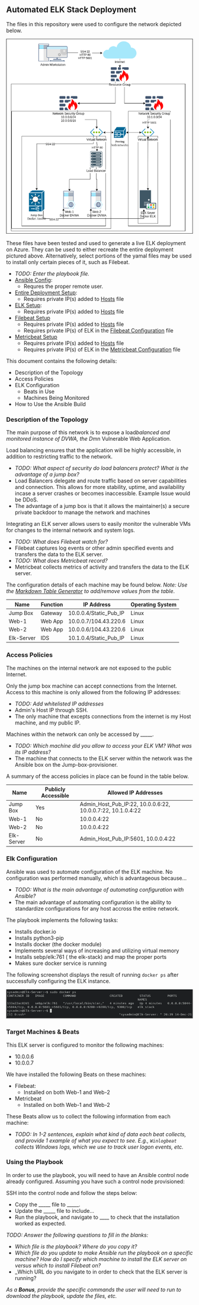 ## Automated ELK Stack Deployment

The files in this repository were used to configure the network depicted below.

![Net_Diagram](/Images/net_diagram.png)

These files have been tested and used to generate a live ELK deployment on Azure. They can be used to either recreate the entire deployment pictured above. Alternatively, select portions of the yamal files may be used to install only certain pieces of it, such as Filebeat.

  * _TODO: Enter the playbook file._
  * [Ansible Config](ansible.cfg):
    * Requres the proper remote user.
  * [Entire Deployment Setup](main.yml):
    * Requires private IP(s) added to [Hosts](hosts) file
  * [ELK Setup](roles/install-elk/tasks/main.yml):
    * Requires private IP(s) added to [Hosts](hosts) file
  * [Filebeat Setup](roles/install-filebeat/tasks/main.yml)
    * Requires private IP(s) added to [Hosts](hosts) file
    * Requires private IP(s) of ELK in the [Filebeat Configuration](roles/install-filebeat/files/filebeat-config.yml) file
  * [Metricbeat Setup](roles/install-metricbeat/tasks/main.yml)
    * Requires private IP(s) added to [Hosts](hosts) file
    * Requires private IP(s) of ELK in the [Metricbeat Configuration](roles/install-metricbeat/files/metricbeat-config.yml) file

This document contains the following details:
* Description of the Topology
* Access Policies
* ELK Configuration
  * Beats in Use
  * Machines Being Monitored
* How to Use the Ansible Build


### Description of the Topology

The main purpose of this network is to expose a load*balanced and monitored instance of DVWA, the D*mn Vulnerable Web Application.

Load balancing ensures that the application will be highly accessible, in addition to restricting traffic to the network.
* _TODO: What aspect of security do load balancers protect? What is the advantage of a jump box?_
* Load Balancers delegate and route traffic based on server capabilities and connection. This allows for more stability, uptime, and availability incase a server crashes or becomes inaccessible. Example Issue would be DDoS.
* The advantage of a jump box is that it allows the maintainer(s) a secure private backdoor to manage the network and machines

Integrating an ELK server allows users to easily monitor the vulnerable VMs for changes to the internal network and system logs.
* _TODO: What does Filebeat watch for?_
* Filebeat captures log events or other admin specified events and transfers the data to the ELK server.
* _TODO: What does Metricbeat record?_
* Metricbeat collects metrics of activity and transfers the data to the ELK server.

The configuration details of each machine may be found below.
_Note: Use the [Markdown Table Generator](http://www.tablesgenerator.com/markdown_tables) to add/remove values from the table_.

| Name       | Function | IP Address             | Operating System |
|------------|----------|------------------------|------------------|
| Jump Box   | Gateway  | 10.0.0.4/Static_Pub_IP | Linux            |
| Web-1      | Web App  | 10.0.0.7/104.43.220.6  | Linux            |
| Web-2      | Web App  | 10.0.0.6/104.43.220.6  | Linux            |
| Elk-Server | IDS      | 10.1.0.4/Static_Pub_IP | Linux            |

### Access Policies

The machines on the internal network are not exposed to the public Internet. 

Only the jump box machine can accept connections from the Internet. Access to this machine is only allowed from the following IP addresses:
* _TODO: Add whitelisted IP addresses_
* Admin's Host IP through SSH.
* The only machine that excepts connections from the internet is my Host machine, and my public IP.

Machines within the network can only be accessed by _____.
* _TODO: Which machine did you allow to access your ELK VM? What was its IP address?_
* The machine that connects to the ELK server within the network was the Ansible box on the Jump-box-provisioner.

A summary of the access policies in place can be found in the table below.

| Name       | Publicly Accessible | Allowed IP Addresses                                        |
|------------|---------------------|-------------------------------------------------------------|
| Jump Box   | Yes                 | Admin_Host_Pub_IP:22, 10.0.0.6:22, 10.0.0.7:22, 10.1.0.4:22 |
| Web-1      | No                  | 10.0.0.4:22                                                 |
| Web-2      | No                  | 10.0.0.4:22                                                 |
| Elk-Server | No                  | Admin_Host_Pub_IP:5601, 10.0.0.4:22                         |

### Elk Configuration

Ansible was used to automate configuration of the ELK machine. No configuration was performed manually, which is advantageous because...
* _TODO: What is the main advantage of automating configuration with Ansible?_
* The main advantage of automating configuration is the ability to standardize configurations for any host accross the entire network.

The playbook implements the following tasks:
* Installs docker.io
* Installs python3-pip
* Installs docker (the docker module)
* Implements several ways of increasing and utilizing virtual memory
* Installs sebp/elk:761 ( the elk-stack) and map the proper ports
* Makes sure docker service is running

The following screenshot displays the result of running `docker ps` after successfully configuring the ELK instance.

![Elk Docker Running](/Images/elk-install.png)

### Target Machines & Beats
This ELK server is configured to monitor the following machines:
* 10.0.0.6
* 10.0.0.7

We have installed the following Beats on these machines:
* Filebeat:
    * Installed on both Web-1 and Web-2
* Metricbeat 
    * Installed on both Web-1 and Web-2

These Beats allow us to collect the following information from each machine:
* _TODO: In 1-2 sentences, explain what kind of data each beat collects, and provide 1 example of what you expect to see. E.g., `Winlogbeat` collects Windows logs, which we use to track user logon events, etc._

### Using the Playbook
In order to use the playbook, you will need to have an Ansible control node already configured. Assuming you have such a control node provisioned: 

SSH into the control node and follow the steps below:
* Copy the _____ file to _____.
* Update the _____ file to include...
* Run the playbook, and navigate to ____ to check that the installation worked as expected.

_TODO: Answer the following questions to fill in the blanks:_
* _Which file is the playbook? Where do you copy it?_
* _Which file do you update to make Ansible run the playbook on a specific machine? How do I specify which machine to install the ELK server on versus which to install Filebeat on?_
* _Which URL do you navigate to in order to check that the ELK server is running?

_As a **Bonus**, provide the specific commands the user will need to run to download the playbook, update the files, etc._
